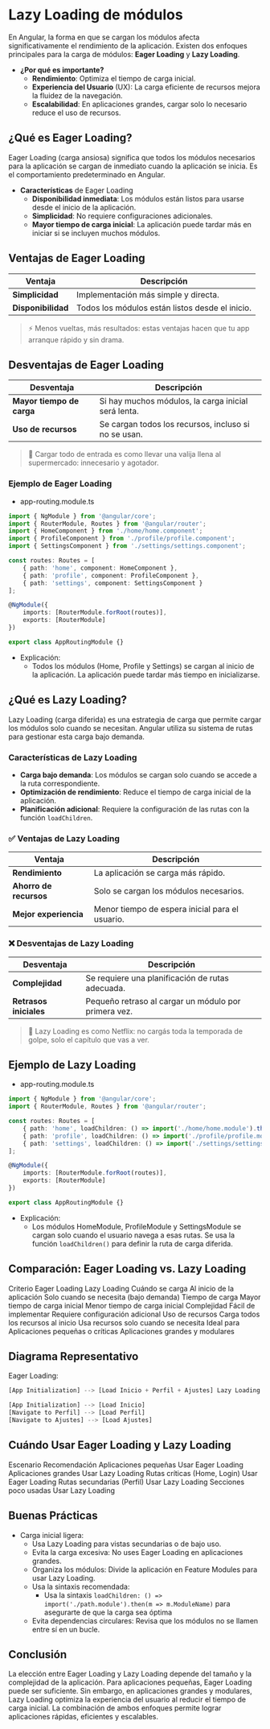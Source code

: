 # Lazy Loading de módulos
En Angular, la forma en que se cargan los módulos afecta significativamente el rendimiento de la aplicación. Existen dos enfoques principales para la carga de módulos: **Eager Loading** y **Lazy Loading**.

- **¿Por qué es importante?**
    - **Rendimiento**: Optimiza el tiempo de carga inicial.
    - **Experiencia del Usuario** (UX): La carga eficiente de recursos mejora la fluidez de la navegación.
    - **Escalabilidad**: En aplicaciones grandes, cargar solo lo necesario reduce el uso de recursos.

## ¿Qué es Eager Loading?
Eager Loading (carga ansiosa) significa que todos los módulos necesarios para la aplicación se cargan de inmediato cuando la aplicación se inicia. Es el comportamiento predeterminado en Angular.
- **Características** de Eager Loading
    - **Disponibilidad inmediata**: Los módulos están listos para usarse desde el inicio de la aplicación.
    - **Simplicidad**: No requiere configuraciones adicionales.
    - **Mayor tiempo de carga inicial**: La aplicación puede tardar más en iniciar si se incluyen muchos módulos.

## Ventajas de Eager Loading

| Ventaja        | Descripción                                   |
|----------------|-----------------------------------------------|
| **Simplicidad**   | Implementación más simple y directa.          |
| **Disponibilidad**| Todos los módulos están listos desde el inicio. |

> ⚡ Menos vueltas, más resultados: estas ventajas hacen que tu app arranque rápido y sin drama.

## Desventajas de Eager Loading

| Desventaja            | Descripción                                                       |
|------------------------|-------------------------------------------------------------------|
| **Mayor tiempo de carga** | Si hay muchos módulos, la carga inicial será lenta.               |
| **Uso de recursos**       | Se cargan todos los recursos, incluso si no se usan.              |

> 🐘 Cargar todo de entrada es como llevar una valija llena al supermercado: innecesario y agotador.

### Ejemplo de Eager Loading
- app-routing.module.ts 
```typescript 
import { NgModule } from '@angular/core'; 
import { RouterModule, Routes } from '@angular/router'; 
import { HomeComponent } from './home/home.component'; 
import { ProfileComponent } from './profile/profile.component'; 
import { SettingsComponent } from './settings/settings.component';

const routes: Routes = [ 
    { path: 'home', component: HomeComponent }, 
    { path: 'profile', component: ProfileComponent }, 
    { path: 'settings', component: SettingsComponent } 
];

@NgModule({ 
    imports: [RouterModule.forRoot(routes)], 
    exports: [RouterModule] 
}) 

export class AppRoutingModule {} 
```
- Explicación:
    - Todos los módulos (Home, Profile y Settings) se cargan al inicio de la aplicación. La aplicación puede tardar más tiempo en inicializarse.


## ¿Qué es Lazy Loading?
Lazy Loading (carga diferida) es una estrategia de carga que permite cargar los módulos solo cuando se necesitan. Angular utiliza su sistema de rutas para gestionar esta carga bajo demanda.

### Características de Lazy Loading
- **Carga bajo demanda**: Los módulos se cargan solo cuando se accede a la ruta correspondiente. 
- **Optimización de rendimiento**: Reduce el tiempo de carga inicial de la aplicación. 
- **Planificación adicional**: Requiere la configuración de las rutas con la función `loadChildren`. 

### ✅ Ventajas de Lazy Loading

| Ventaja           | Descripción                                           |
|-------------------|-------------------------------------------------------|
| **Rendimiento**   | La aplicación se carga más rápido.                   |
| **Ahorro de recursos** | Solo se cargan los módulos necesarios.             |
| **Mejor experiencia**  | Menor tiempo de espera inicial para el usuario.   |

### ❌ Desventajas de Lazy Loading

| Desventaja         | Descripción                                              |
|--------------------|----------------------------------------------------------|
| **Complejidad**     | Se requiere una planificación de rutas adecuada.         |
| **Retrasos iniciales** | Pequeño retraso al cargar un módulo por primera vez.   |

> 🚦 Lazy Loading es como Netflix: no cargás toda la temporada de golpe, solo el capítulo que vas a ver.

## Ejemplo de Lazy Loading 
- app-routing.module.ts
```ts
import { NgModule } from '@angular/core'; 
import { RouterModule, Routes } from '@angular/router';

const routes: Routes = [ 
    { path: 'home', loadChildren: () => import('./home/home.module').then(m => m.HomeModule) }, 
    { path: 'profile', loadChildren: () => import('./profile/profile.module').then(m => m.ProfileModule) }, 
    { path: 'settings', loadChildren: () => import('./settings/settings.module').then(m => m.SettingsModule) } 
];

@NgModule({ 
    imports: [RouterModule.forRoot(routes)], 
    exports: [RouterModule] 
}) 

export class AppRoutingModule {} 
```
- Explicación:
    - Los módulos HomeModule, ProfileModule y SettingsModule se cargan solo cuando el usuario navega a esas rutas. Se usa la función `loadChildren()` para definir la ruta de carga diferida.

## Comparación: Eager Loading vs. Lazy Loading
Criterio Eager Loading Lazy Loading Cuándo se carga Al inicio de la aplicación Solo cuando se necesita (bajo demanda) Tiempo de carga Mayor tiempo de carga inicial Menor tiempo de carga inicial Complejidad Fácil de implementar Requiere configuración adicional Uso de recursos Carga todos los recursos al inicio Usa recursos solo cuando se necesita Ideal para Aplicaciones pequeñas o críticas Aplicaciones grandes y modulares

## Diagrama Representativo
Eager Loading:
```ts
[App Initialization] --> [Load Inicio + Perfil + Ajustes] Lazy Loading:

[App Initialization] --> [Load Inicio]
[Navigate to Perfil] --> [Load Perfil]
[Navigate to Ajustes] --> [Load Ajustes]
```

## Cuándo Usar Eager Loading y Lazy Loading
Escenario Recomendación Aplicaciones pequeñas Usar Eager Loading Aplicaciones grandes Usar Lazy Loading Rutas críticas (Home, Login) Usar Eager Loading Rutas secundarias (Perfil) Usar Lazy Loading Secciones poco usadas Usar Lazy Loading

## Buenas Prácticas
+ Carga inicial ligera: 
    - Usa Lazy Loading para vistas secundarias o de bajo uso. 
    - Evita la carga excesiva: No uses Eager Loading en aplicaciones grandes. 
    - Organiza los módulos: Divide la aplicación en Feature Modules para usar Lazy Loading. 
    - Usa la sintaxis recomendada: 
        - Usa la sintaxis `loadChildren: () => import('./path.module').then(m => m.ModuleName)` para asegurarte de que la carga sea óptima 
    - Evita dependencias circulares: Revisa que los módulos no se llamen entre sí en un bucle. 
    
## Conclusión
La elección entre Eager Loading y Lazy Loading depende del tamaño y la complejidad de la aplicación. Para aplicaciones pequeñas, Eager Loading puede ser suficiente. Sin embargo, en aplicaciones grandes y modulares, Lazy Loading optimiza la experiencia del usuario al reducir el tiempo de carga inicial. La combinación de ambos enfoques permite lograr aplicaciones rápidas, eficientes y escalables.